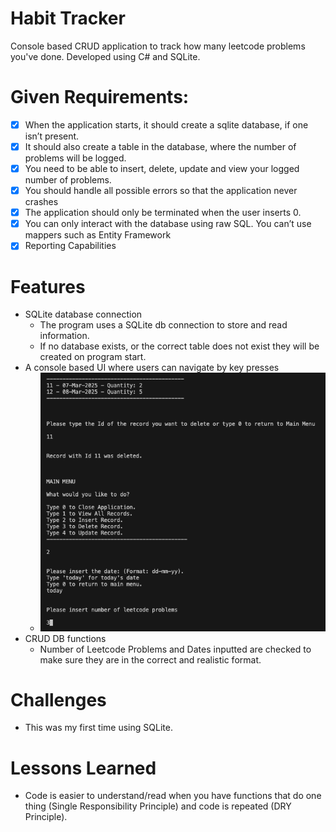 # Habit Tracker
Console based CRUD application to track how many leetcode problems you've done. Developed using C# and SQLite.

# Given Requirements:
- [X] When the application starts, it should create a sqlite database, if one isn’t present.
- [X] It should also create a table in the database, where the number of problems will be logged.
- [X] You need to be able to insert, delete, update and view your logged number of problems.
- [X] You should handle all possible errors so that the application never crashes
- [X] The application should only be terminated when the user inserts 0.
- [X] You can only interact with the database using raw SQL. You can’t use mappers such as Entity Framework
- [X] Reporting Capabilities
# Features
- SQLite database connection
  - The program uses a SQLite db connection to store and read information.
  - If no database exists, or the correct table does not exist they will be created on program start.
- A console based UI where users can navigate by key presses
  - ![image](/images/screenshot_1.png)
- CRUD DB functions
  - Number of Leetcode Problems and Dates inputted are checked to make sure they are in the correct and realistic format.
    
# Challenges
- This was my first time using SQLite.
# Lessons Learned
- Code is easier to understand/read when you have functions that do one thing (Single Responsibility Principle) and code is repeated (DRY Principle).